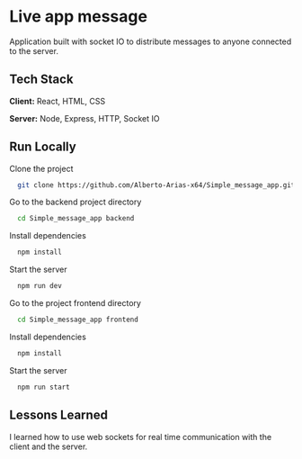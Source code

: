 
# Live app message

Application built with socket IO to distribute messages to anyone connected to the server.
## Tech Stack

**Client:** React, HTML, CSS

**Server:** Node, Express, HTTP, Socket IO


## Run Locally

Clone the project

```bash
  git clone https://github.com/Alberto-Arias-x64/Simple_message_app.git
```

Go to the backend project directory

```bash
  cd Simple_message_app backend
```

Install dependencies

```bash
  npm install
```

Start the server

```bash
  npm run dev
```

Go to the project frontend directory

```bash
  cd Simple_message_app frontend
```

Install dependencies

```bash
  npm install
```

Start the server

```bash
  npm run start
```


## Lessons Learned

I learned how to use web sockets for real time communication with the client and the server.
